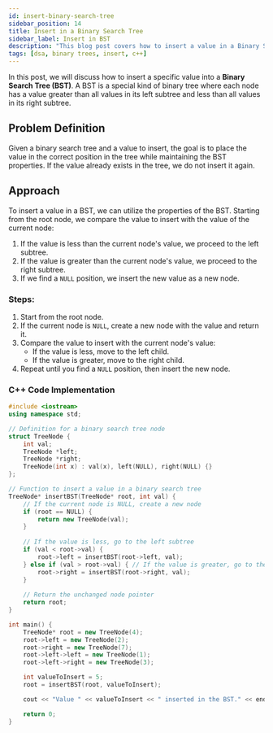 ```yaml
---
id: insert-binary-search-tree
sidebar_position: 14
title: Insert in a Binary Search Tree
sidebar_label: Insert in BST
description: "This blog post covers how to insert a value in a Binary Search Tree (BST) in C++, along with explanations and code examples."
tags: [dsa, binary trees, insert, c++]
---
```


In this post, we will discuss how to insert a specific value into a **Binary Search Tree (BST)**. A BST is a special kind of binary tree where each node has a value greater than all values in its left subtree and less than all values in its right subtree.

## Problem Definition
Given a binary search tree and a value to insert, the goal is to place the value in the correct position in the tree while maintaining the BST properties. If the value already exists in the tree, we do not insert it again.

## Approach
To insert a value in a BST, we can utilize the properties of the BST. Starting from the root node, we compare the value to insert with the value of the current node:

1. If the value is less than the current node's value, we proceed to the left subtree.
2. If the value is greater than the current node's value, we proceed to the right subtree.
3. If we find a `NULL` position, we insert the new value as a new node.

### Steps:
1. Start from the root node.
2. If the current node is `NULL`, create a new node with the value and return it.
3. Compare the value to insert with the current node's value:
   - If the value is less, move to the left child.
   - If the value is greater, move to the right child.
4. Repeat until you find a `NULL` position, then insert the new node.

### C++ Code Implementation

```cpp
#include <iostream>
using namespace std;

// Definition for a binary search tree node
struct TreeNode {
    int val;
    TreeNode *left;
    TreeNode *right;
    TreeNode(int x) : val(x), left(NULL), right(NULL) {}
};

// Function to insert a value in a binary search tree
TreeNode* insertBST(TreeNode* root, int val) {
    // If the current node is NULL, create a new node
    if (root == NULL) {
        return new TreeNode(val);
    }
    
    // If the value is less, go to the left subtree
    if (val < root->val) {
        root->left = insertBST(root->left, val);
    } else if (val > root->val) { // If the value is greater, go to the right subtree
        root->right = insertBST(root->right, val);
    }
    
    // Return the unchanged node pointer
    return root;
}

int main() {
    TreeNode* root = new TreeNode(4);
    root->left = new TreeNode(2);
    root->right = new TreeNode(7);
    root->left->left = new TreeNode(1);
    root->left->right = new TreeNode(3);

    int valueToInsert = 5;
    root = insertBST(root, valueToInsert);

    cout << "Value " << valueToInsert << " inserted in the BST." << endl;

    return 0;
}
